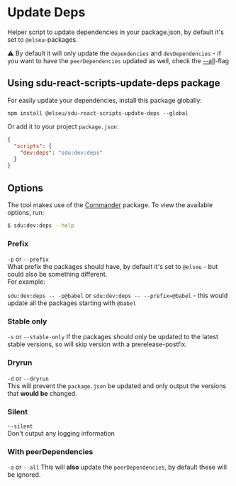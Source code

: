 # Update Deps

Helper script to update dependencies in your package.json, by default it's set to `@elseu`-packages.

⚠️ By default it will only update the `dependencies` and `devDependencies` - if you want to have the `peerDependencies` updated as well, check the [--all](#with-peerdependencies)-flag

## Using sdu-react-scripts-update-deps package
For easily update your dependencies, install this package globally:

```
npm install @elseu/sdu-react-scripts-update-deps --global
```

Or add it to your project `package.json`:

```json
{
  "scripts": {
    "dev:deps": "sdu:dev:deps"
  }
}
```

## Options
The tool makes use of the [Commander](https://www.npmjs.com/package/commander) package. To view the available options, run:

```bash
$ sdu:dev:deps --help
```

### Prefix
`-p` or `--prefix`  
What prefix the packages should have, by default it's set to `@elseu` - but could also be something different.  
For example:

`sdu:dev:deps -- -p@babel` or `sdu:dev:deps -- --prefix=@babel` - this would update all the packages starting with `@babel`

### Stable only
`-s` or `--stable-only`
If the packages should only be updated to the latest stable versions, so will skip version with a prerelease-postfix.

### Dryrun
`-d` or `--dryrun`  
This will prevent the `package.json` be updated and only output the versions that **would be** changed.

### Silent
`--silent`  
Don't output any logging information

### With peerDependencies
`-a` or `--all`
This will **also** update the `peerDependencies`, by default these will be ignored. 
